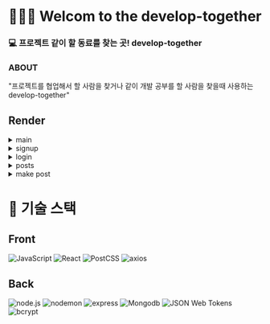 # 🧑‍🤝‍🧑 Welcom to the develop-together

### 💻 프로젝트 같이 할 동료를 찾는 곳! develop-together

### ABOUT
"프로젝트를 협업해서 할 사람을 찾거나 같이 개발 공부를 할 사람을 찾을때 사용하는 develop-together"

## Render

<details>
<summary> main </summary> 
<img width="1440" alt="스크린샷 2022-07-12 오후 12 48 04" src="https://user-images.githubusercontent.com/87626549/178404617-d059a5c6-508e-4c24-a0f1-f5aef87311bc.png">
</details>

<details>
<summary> signup </summary> 
<img width="999" alt="스크린샷 2022-07-12 오후 12 49 53" src="https://user-images.githubusercontent.com/87626549/178404824-a0c6d5a7-d3f5-466c-94c3-4f2980e52e5d.png">
</details>

<details>
<summary> login </summary> 
<img width="1092" alt="스크린샷 2022-07-12 오후 12 53 13" src="https://user-images.githubusercontent.com/87626549/178405165-f72460a3-43d3-4f17-a736-66602fa42734.png">
</details>

<details>
<summary> posts </summary>
<img width="1428" alt="스크린샷 2022-07-12 오후 12 54 15" src="https://user-images.githubusercontent.com/87626549/178405280-ba8a5330-95b5-4fcd-a963-e96408fa7105.png">
</details>


<details>
<summary> make post </summary>
<img width="1437" alt="스크린샷 2022-07-12 오후 12 56 44" src="https://user-images.githubusercontent.com/87626549/178405528-c94ec954-6e77-411d-aea3-5bd44d9aeceb.png">
</details>
 





# 🔨 기술 스택

## Front

<img alt="JavaScript" src ="https://img.shields.io/badge/javascript-yellow.svg?&style=for-the-badge&logo=javascript&logoColor=white"/>
<img alt="React" src ="https://img.shields.io/badge/react-skyblue.svg?&style=for-the-badge&logo=React&logoColor=white"/>
<img alt="PostCSS" src ="https://img.shields.io/badge/postcss-red.svg?&style=for-the-badge&logo=postcss&logoColor=white"/>
<img alt="axios" src ="https://img.shields.io/badge/axios-blue.svg?&style=for-the-badge&logo=axios&logoColor=blue"/>

## Back

<img alt="node.js" src ="https://img.shields.io/badge/node.js-green.svg?&style=for-the-badge&logo=node.js&logoColor=white"/>
<img alt="nodemon" src ="https://img.shields.io/badge/nodemon-green.svg?&style=for-the-badge&logo=nodemon&logoColor=white"/>
<img alt="express" src ="https://img.shields.io/badge/express-black.svg?&style=for-the-badge&logo=express&logoColor=white"/>
<img alt="Mongodb" src ="https://img.shields.io/badge/mongodb-green.svg?&style=for-the-badge&logo=mongodb&logoColor=white"/>
<img alt="JSON Web Tokens" src ="https://img.shields.io/badge/json web tokens-black.svg?&style=for-the-badge&logo=json-web-tokens&logoColor=white"/>
<img alt="bcrypt" src ="https://img.shields.io/badge/bcrypt-black.svg?&style=for-the-badge&logo=bcrtpt&logoColor=white"/>
